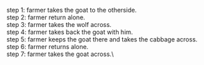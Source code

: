 step 1: farmer takes the goat to the otherside.\
step 2: farmer return alone.\
step 3: farmer takes the wolf across.\
step 4: farmer takes back the goat with him.\
step 5: farmer keeps the goat there and takes the cabbage across.\
step 6: farmer returns alone.\
step 7: farmer takes the goat across.\
